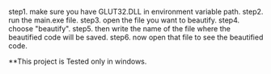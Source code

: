 step1. make sure you have GLUT32.DLL in environment variable path.
step2. run the main.exe file.
step3. open the file you want to beautify.
step4. choose "beautify".
step5. then write the name of the file where the beautified code will be saved.
step6. now open that file to see the beautified code.


**This project is Tested only in windows.
